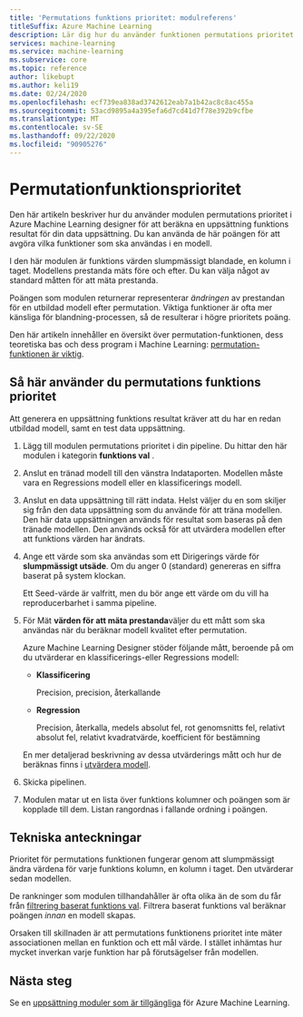 ```yaml
---
title: 'Permutations funktions prioritet: modulreferens'
titleSuffix: Azure Machine Learning
description: Lär dig hur du använder funktionen permutations prioritet i Azure Machine Learning för att beräkna permutations funktionens prioritets resultat för funktions variabler, med en utbildad modell och en test data uppsättning.
services: machine-learning
ms.service: machine-learning
ms.subservice: core
ms.topic: reference
author: likebupt
ms.author: keli19
ms.date: 02/24/2020
ms.openlocfilehash: ecf739ea838ad3742612eab7a1b42ac8c8ac455a
ms.sourcegitcommit: 53acd9895a4a395efa6d7cd41d7f78e392b9cfbe
ms.translationtype: MT
ms.contentlocale: sv-SE
ms.lasthandoff: 09/22/2020
ms.locfileid: "90905276"
---
```

# <a name="permutation-feature-importance"></a>Permutationfunktionsprioritet

Den här artikeln beskriver hur du använder modulen permutations prioritet i Azure Machine Learning designer för att beräkna en uppsättning funktions resultat för din data uppsättning. Du kan använda de här poängen för att avgöra vilka funktioner som ska användas i en modell.

I den här modulen är funktions värden slumpmässigt blandade, en kolumn i taget. Modellens prestanda mäts före och efter. Du kan välja något av standard måtten för att mäta prestanda.

Poängen som modulen returnerar representerar *ändringen* av prestandan för en utbildad modell efter permutation. Viktiga funktioner är ofta mer känsliga för blandning-processen, så de resulterar i högre prioritets poäng. 

Den här artikeln innehåller en översikt över permutation-funktionen, dess teoretiska bas och dess program i Machine Learning: [permutation-funktionen är viktig](https://blogs.technet.com/b/machinelearning/archive/2015/04/14/permutation-feature-importance.aspx).  

## <a name="how-to-use-permutation-feature-importance"></a>Så här använder du permutations funktions prioritet

Att generera en uppsättning funktions resultat kräver att du har en redan utbildad modell, samt en test data uppsättning.  

1.  Lägg till modulen permutations prioritet i din pipeline. Du hittar den här modulen i kategorin **funktions val** . 

2.  Anslut en tränad modell till den vänstra Indataporten. Modellen måste vara en Regressions modell eller en klassificerings modell.  

3.  Anslut en data uppsättning till rätt indata. Helst väljer du en som skiljer sig från den data uppsättning som du använde för att träna modellen. Den här data uppsättningen används för resultat som baseras på den tränade modellen. Den används också för att utvärdera modellen efter att funktions värden har ändrats.  

4.  Ange ett värde som ska användas som ett Dirigerings värde för **slumpmässigt utsäde**. Om du anger 0 (standard) genereras en siffra baserat på system klockan.

     Ett Seed-värde är valfritt, men du bör ange ett värde om du vill ha reproducerbarhet i samma pipeline.  

5.  För Mät **värden för att mäta prestanda**väljer du ett mått som ska användas när du beräknar modell kvalitet efter permutation.  

     Azure Machine Learning Designer stöder följande mått, beroende på om du utvärderar en klassificerings-eller Regressions modell:  

    -   **Klassificering**

        Precision, precision, återkallande  

    -   **Regression**

        Precision, återkalla, medels absolut fel, rot genomsnitts fel, relativt absolut fel, relativt kvadratvärde, koefficient för bestämning  

     En mer detaljerad beskrivning av dessa utvärderings mått och hur de beräknas finns i [utvärdera modell](evaluate-model.md).  

6.  Skicka pipelinen.  

7.  Modulen matar ut en lista över funktions kolumner och poängen som är kopplade till dem. Listan rangordnas i fallande ordning i poängen.  


##  <a name="technical-notes"></a>Tekniska anteckningar

Prioritet för permutations funktionen fungerar genom att slumpmässigt ändra värdena för varje funktions kolumn, en kolumn i taget. Den utvärderar sedan modellen. 

De rankninger som modulen tillhandahåller är ofta olika än de som du får från [filtrering baserat funktions val](filter-based-feature-selection.md). Filtrera baserat funktions val beräknar poängen *innan* en modell skapas. 

Orsaken till skillnaden är att permutations funktionens prioritet inte mäter associationen mellan en funktion och ett mål värde. I stället inhämtas hur mycket inverkan varje funktion har på förutsägelser från modellen.
  
## <a name="next-steps"></a>Nästa steg

Se en [uppsättning moduler som är tillgängliga](module-reference.md) för Azure Machine Learning. 
